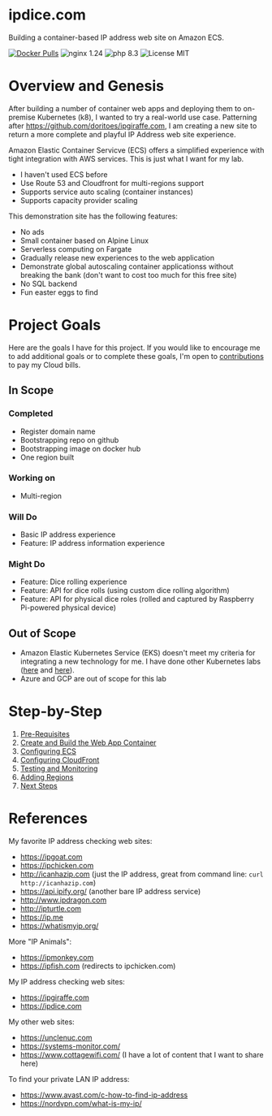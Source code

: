 # ipdice.com
Building a container-based IP address web site on Amazon ECS.

[![Docker Pulls](https://img.shields.io/docker/pulls/doritoes/ipdice.com.svg)](https://hub.docker.com/r/doritoes/ipdice.com/)
![nginx 1.24](https://img.shields.io/badge/nginx-1.24-brightgreen.svg)
![php 8.3](https://img.shields.io/badge/php-8.3-brightgreen.svg)
![License MIT](https://img.shields.io/badge/license-MIT-blue.svg)

# Overview and Genesis
After building a number of container web apps and deploying them to on-premise Kubernetes (k8), I wanted to try a real-world use case. Patterning after https://github.com/doritoes/ipgiraffe.com, I am creating a new site to return a more complete and playful IP Address web site experience.

Amazon Elastic Container Servicve (ECS) offers a simplified experience with tight integration with AWS services. This is just what I want for my lab.
- I haven't used ECS before
- Use Route 53 and Cloudfront for multi-regions support
- Supports service auto scaling (container instances)
- Supports capacity provider scaling

This demonstration site has the following features:
* No ads
* Small container based on Alpine Linux
* Serverless computing on Fargate
* Gradually release new experiences to the web application
* Demonstrate global autoscaling container applicationss without breaking the bank (don't want to cost too much for this free site)
* No SQL backend
* Fun easter eggs to find

# Project Goals
Here are the goals I have for this project. If you would like to encourage me to add additional goals or to complete these goals,  I'm open to [contributions](https://account.venmo.com/u/unclenuc) to pay my Cloud bills.

## In Scope
### Completed
- Register domain name
- Bootstrapping repo on github
- Bootstrapping image on docker hub
- One region built
### Working on
- Multi-region
### Will Do
- Basic IP address experience
- Feature: IP address information experience
### Might Do
- Feature: Dice rolling experience
- Feature: API for dice rolls (using custom dice rolling algorithm)
- Feature: API for physical dice roles (rolled and captured by Raspberry Pi-powered physical device)
## Out of Scope
- Amazon Elastic Kubernetes Service (EKS) doesn't meet my criteria for integrating a new technology for me. I have done other Kubernetes labs ([here](https://www.unclenuc.com/lab:kubernetes_app:start) and [here](https://www.unclenuc.com/lab:stack_of_nucs:start)).
- Azure and GCP are out of scope for this lab

# Step-by-Step
1. [Pre-Requisites](1_Prerequisites.md)
2. [Create and Build the Web App Container](2_ipdice.md)
3. [Configuring ECS](3_ECS.md)
4. [Configuring CloudFront](4_CloudFront.md)
5. [Testing and Monitoring](5_Testing_and_Monitoring.md)
6. [Adding Regions](6_Regions.md)
7. [Next Steps](7_Next_Steps.md)

# References
My favorite IP address checking web sites:
- https://ipgoat.com
- https://ipchicken.com
- http://icanhazip.com (just the IP address, great from command line: `curl http://icanhazip.com`)
- https://api.ipify.org/ (another bare IP address service)
- http://www.ipdragon.com
- http://ipturtle.com
- https://ip.me
- https://whatismyip.org/

More "IP Animals":
- https://ipmonkey.com
- https://ipfish.com (redirects to ipchicken.com)

My IP address checking web sites:
- https://ipgiraffe.com
- https://ipdice.com

My other web sites:
- https://unclenuc.com
- https://systems-monitor.com/
- https://www.cottagewifi.com/ (I have a lot of content that I want to share here)

To find your private LAN IP address:
- https://www.avast.com/c-how-to-find-ip-address
- https://nordvpn.com/what-is-my-ip/
